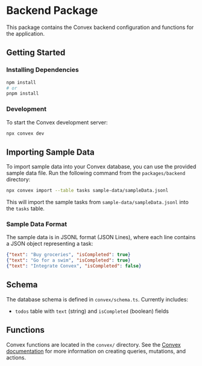# Backend Package

This package contains the Convex backend configuration and functions for the application.

## Getting Started

### Installing Dependencies

```bash
npm install
# or
pnpm install
```

### Development

To start the Convex development server:

```bash
npx convex dev
```

## Importing Sample Data

To import sample data into your Convex database, you can use the provided sample data file. Run the following command from the `packages/backend` directory:

```bash
npx convex import --table tasks sample-data/sampleData.jsonl
```

This will import the sample tasks from `sample-data/sampleData.jsonl` into the `tasks` table.

### Sample Data Format

The sample data is in JSONL format (JSON Lines), where each line contains a JSON object representing a task:

```json
{"text": "Buy groceries", "isCompleted": true}
{"text": "Go for a swim", "isCompleted": true}
{"text": "Integrate Convex", "isCompleted": false}
```

## Schema

The database schema is defined in `convex/schema.ts`. Currently includes:

- `todos` table with `text` (string) and `isCompleted` (boolean) fields

## Functions

Convex functions are located in the `convex/` directory. See the [Convex documentation](https://docs.convex.dev/functions) for more information on creating queries, mutations, and actions.
